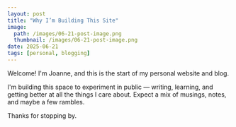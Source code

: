 ```yaml
---
layout: post
title: "Why I’m Building This Site"
image: 
  path: /images/06-21-post-image.png
  thumbnail: /images/06-21-post-image.png
date: 2025-06-21
tags: [personal, blogging]
---
```


Welcome! I'm Joanne, and this is the start of my personal website and blog.

I'm building this space to experiment in public — writing, learning, and getting better at all the things I care about. Expect a mix of musings, notes, and maybe a few rambles.

Thanks for stopping by.


